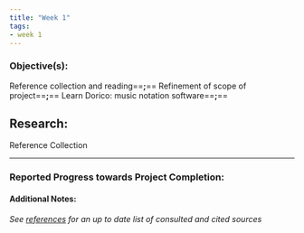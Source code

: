 ```yaml
---
title: "Week 1"
tags:
- week 1
---
```


### Objective(s): 
Reference collection and reading==**;**== Refinement of scope of project==**;**== Learn Dorico: music notation software==**;**==

## Research:
Reference Collection
________________








### Reported Progress towards Project Completion:


#### Additional Notes:

*See [references](references.md) for an up to date list of consulted and cited sources*